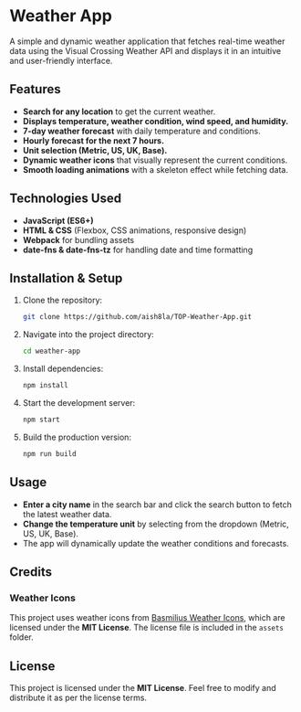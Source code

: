 # Weather App

A simple and dynamic weather application that fetches real-time weather data using the Visual Crossing Weather API and displays it in an intuitive and user-friendly interface.

## Features
- **Search for any location** to get the current weather.
- **Displays temperature, weather condition, wind speed, and humidity.**
- **7-day weather forecast** with daily temperature and conditions.
- **Hourly forecast for the next 7 hours.**
- **Unit selection (Metric, US, UK, Base).**
- **Dynamic weather icons** that visually represent the current conditions.
- **Smooth loading animations** with a skeleton effect while fetching data.

## Technologies Used
- **JavaScript (ES6+)**
- **HTML & CSS** (Flexbox, CSS animations, responsive design)
- **Webpack** for bundling assets
- **date-fns & date-fns-tz** for handling date and time formatting

## Installation & Setup
1. Clone the repository:
   ```sh
   git clone https://github.com/aish8la/TOP-Weather-App.git
   ```
2. Navigate into the project directory:
   ```sh
   cd weather-app
   ```
3. Install dependencies:
   ```sh
   npm install
   ```
4. Start the development server:
   ```sh
   npm start
   ```
5. Build the production version:
   ```sh
   npm run build
   ```

## Usage
- **Enter a city name** in the search bar and click the search button to fetch the latest weather data.
- **Change the temperature unit** by selecting from the dropdown (Metric, US, UK, Base).
- The app will dynamically update the weather conditions and forecasts.

## Credits
### Weather Icons
This project uses weather icons from [Basmilius Weather Icons](https://github.com/basmilius/weather-icons), which are licensed under the **MIT License**. The license file is included in the `assets` folder.

## License
This project is licensed under the **MIT License**. Feel free to modify and distribute it as per the license terms.

